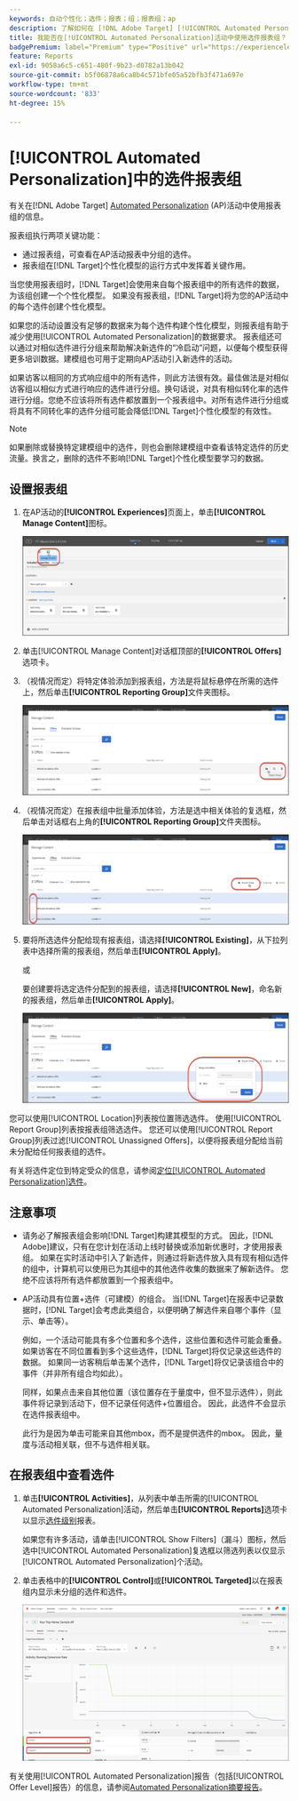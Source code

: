 ```yaml
---
keywords: 自动个性化；选件；报表；组；报表组；ap
description: 了解如何在 [!DNL Adobe Target] [!UICONTROL Automated Personalization]活动中使用选件报表组。
title: 我能否在[!UICONTROL Automated Personalization]活动中使用选件报表组？
badgePremium: label="Premium" type="Positive" url="https://experienceleague.adobe.com/docs/target/using/introduction/intro.html?lang=en#premium newtab=true" tooltip="查看Target Premium中包含的内容。"
feature: Reports
exl-id: 9058a6c5-c651-480f-9b23-d0782a13b042
source-git-commit: b5f06878a6ca8b4c571bfe05a52bfb3f471a697e
workflow-type: tm+mt
source-wordcount: '833'
ht-degree: 15%

---
```


# [!UICONTROL Automated Personalization]中的选件报表组

有关在[!DNL Adobe Target] [Automated Personalization](/help/main/c-activities/t-automated-personalization/automated-personalization.md) (AP)活动中使用报表组的信息。

报表组执行两项关键功能：

* 通过报表组，可查看在AP活动报表中分组的选件。
* 报表组在[!DNL Target]个性化模型的运行方式中发挥着关键作用。

当您使用报表组时，[!DNL Target]会使用来自每个报表组中的所有选件的数据，为该组创建一个个性化模型。 如果没有报表组，[!DNL Target]将为您的AP活动中的每个选件创建个性化模型。

如果您的活动设置没有足够的数据来为每个选件构建个性化模型，则报表组有助于减少使用[!UICONTROL Automated Personalization]的数据要求。 报表组还可以通过对相似选件进行分组来帮助解决新选件的“冷启动”问题，以便每个模型获得更多培训数据。建模组也可用于定期向AP活动引入新选件的活动。

如果访客以相同的方式响应组中的所有选件，则此方法很有效。最佳做法是对相似访客组以相似方式进行响应的选件进行分组。换句话说，对具有相似转化率的选件进行分组。您绝不应该将所有选件都放置到一个报表组中。对所有选件进行分组或将具有不同转化率的选件分组可能会降低[!DNL Target]个性化模型的有效性。

>[!NOTE]
>
>如果删除或替换特定建模组中的选件，则也会删除建模组中查看该特定选件的历史流量。换言之，删除的选件不影响[!DNL Target]个性化模型要学习的数据。

## 设置报表组

1. 在AP活动的&#x200B;**[!UICONTROL Experiences]**&#x200B;页面上，单击&#x200B;**[!UICONTROL Manage Content]**&#x200B;图标。

   ![管理内容图标](/help/main/c-reports/assets/ap_manage_content.png)

1. 单击[!UICONTROL Manage Content]对话框顶部的&#x200B;**[!UICONTROL Offers]**&#x200B;选项卡。
1. （视情况而定）将特定体验添加到报表组，方法是将鼠标悬停在所需的选件上，然后单击&#x200B;**[!UICONTROL Reporting Group]**&#x200B;文件夹图标。

   ![报表组图标](/help/main/c-reports/assets/ap_manage_content_2.png)

1. （视情况而定）在报表组中批量添加体验，方法是选中相关体验的复选框，然后单击对话框右上角的&#x200B;**[!UICONTROL Reporting Group]**&#x200B;文件夹图标。

   ![报表组图标](/help/main/c-reports/assets/ap_manage_content_3.png)

1. 要将所选选件分配给现有报表组，请选择&#x200B;**[!UICONTROL Existing]**，从下拉列表中选择所需的报表组，然后单击&#x200B;**[!UICONTROL Apply]**。

   或

   要创建要将选定选件分配到的报表组，请选择&#x200B;**[!UICONTROL New]**，命名新的报表组，然后单击&#x200B;**[!UICONTROL Apply]**。

   ![用于创建新报表组的新图标](/help/main/c-reports/assets/ap_reporting_groups.png)

您可以使用[!UICONTROL Location]列表按位置筛选选件。 使用[!UICONTROL Report Group]列表按报表组筛选选件。 您还可以使用[!UICONTROL Report Group]列表过滤[!UICONTROL Unassigned Offers]，以便将报表组分配给当前未分配给任何报表组的选件。

有关将选件定位到特定受众的信息，请参阅[定位[!UICONTROL Automated Personalization]选件](/help/main/c-activities/t-automated-personalization/ap-target-offers.md#task_F207ED7A41B84FD39BB6FCBFABF4B23E)。

## 注意事项

* 请务必了解报表组会影响[!DNL Target]构建其模型的方式。 因此，[!DNL Adobe]建议，只有在您计划在活动上线时替换或添加新优惠时，才使用报表组。 如果在实时活动中引入了新选件，则通过将新选件放入具有现有相似选件的组中，计算机可以使用已为其组中的其他选件收集的数据来了解新选件。 您绝不应该将所有选件都放置到一个报表组中。

* AP活动具有位置+选件（可建模）的组合。 当[!DNL Target]在报表中记录数据时，[!DNL Target]会考虑此类组合，以便明确了解选件来自哪个事件（显示、单击等）。

  例如，一个活动可能具有多个位置和多个选件，这些位置和选件可能会重叠。 如果访客在不同位置看到多个这些选件，[!DNL Target]将仅记录这些选件的数据。 如果同一访客稍后单击某个选件，[!DNL Target]将仅记录该组合中的事件（并非所有组合均如此）。

  同样，如果点击来自其他位置（该位置存在于量度中，但不显示选件），则此事件将记录到活动下，但不记录任何选件+位置组合。 因此，此选件不会显示在选件报表组中。

  此行为是因为单击可能来自其他mbox，而不是提供选件的mbox。 因此，量度与活动相关联，但不与选件相关联。

## 在报表组中查看选件

1. 单击&#x200B;**[!UICONTROL Activities]**，从列表中单击所需的[!UICONTROL Automated Personalization]活动，然后单击&#x200B;**[!UICONTROL Reports]**&#x200B;选项卡以显示[选件级别](/help/main/c-reports/personalization-reports/reports-ap.md)报表。

   如果您有许多活动，请单击[!UICONTROL Show Filters]（漏斗）图标，然后选中[!UICONTROL Automated Personalization]复选框以筛选列表以仅显示[!UICONTROL Automated Personalization]个活动。

1. 单击表格中的&#x200B;**[!UICONTROL Control]**&#x200B;或&#x200B;**[!UICONTROL Targeted]**&#x200B;以在报表组内显示未分组的选件和选件。

   ![优惠组：控制和目标](/help/main/c-reports/c-report-settings/assets/offer-groups.png)

有关使用[!UICONTROL Automated Personalization]报告（包括[!UICONTROL Offer Level]报告）的信息，请参阅[Automated Personalization摘要报告](/help/main/c-reports/personalization-reports/reports-ap.md)。


